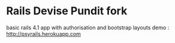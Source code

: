 Rails Devise Pundit fork 
=========
basic rails 4.1 app with authorisation and bootstrap layouts
demo : http://psyrails.herokuapp.com